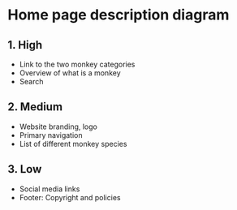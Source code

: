 # Home page description diagram

## 1. High

- Link to the two monkey categories
- Overview of what is a monkey
- Search 


## 2. Medium

- Website branding, logo
- Primary navigation
- List of different monkey species

## 3. Low

- Social media links
- Footer: Copyright and policies